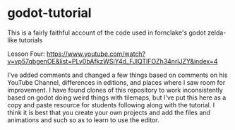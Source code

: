 # godot-tutorial

This is a fairly faithful account of the code used in fornclake's godot zelda-like tutorials

Lesson Four:  https://www.youtube.com/watch?v=vp57qbgenOE&list=PLv0bAfkzWSiY4d_FJlQTlFOZh34nrlJZY&index=4

I've added comments and changed a few things based on comments on his YouTube Channel, differences in editions,
and places where I saw room for improvement.  I have found clones of this repository to work inconsistently 
based on godot doing weird things with tilemaps, but I've put this here as a copy and paste resource for students
following along with the tutorial.  I think it is best that you create your own projects and add the files and 
animations and such so as to learn to use the editor.
